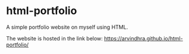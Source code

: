 # html-portfolio
A simple portfolio website on myself using HTML. 

The website is hosted in the link below: 
https://arvindhra.github.io/html-portfolio/
